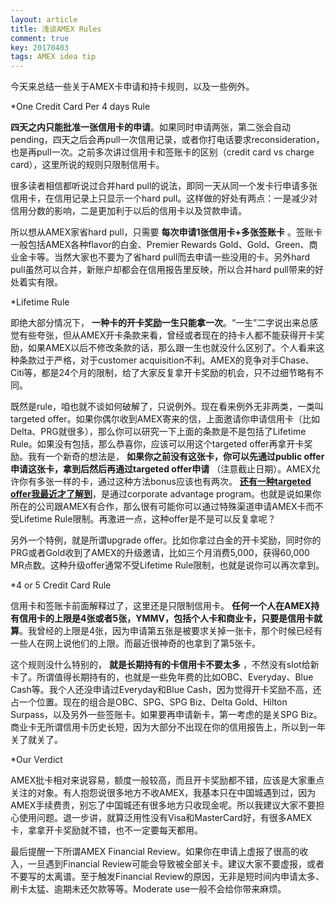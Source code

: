 ```yaml
---
layout: article
title: 浅谈AMEX Rules
comment: true
key: 20170403
tags: AMEX idea tip
---
```


今天来总结一些关于AMEX卡申请和持卡规则，以及一些例外。


*One Credit Card Per 4 days Rule

**四天之内只能批准一张信用卡的申请**。如果同时申请两张，第二张会自动pending，四天之后会再pull一次信用记录，或者你打电话要求reconsideration，也是再pull一次。之前多次讲过信用卡和签账卡的区别（credit card vs charge card），这里所说的规则只限制信用卡。

很多读者相信都听说过合并hard pull的说法，即同一天从同一个发卡行申请多张信用卡，在信用记录上只显示一个hard pull。这样做的好处有两点：一是减少对信用分数的影响，二是更加利于以后的信用卡以及贷款申请。

所以想从AMEX家省hard pull，只需要
**每次申请1张信用卡+多张签账卡**
。签账卡一般包括AMEX各种flavor的白金、Premier Rewards Gold、Gold、Green、商业金卡等。当然大家也不要为了省hard pull而去申请一些没用的卡。另外hard pull虽然可以合并，新账户却都会在信用报告里反映，所以合并hard pull带来的好处着实有限。


*Lifetime Rule

即绝大部分情况下，
**一种卡的开卡奖励一生只能拿一次**。“一生”二字说出来总感觉有些夸张，但从AMEX开卡条款来看，曾经或者现在的持卡人都不能获得开卡奖励，如果AMEX以后不修改条款的话，那么跟一生也就没什么区别了。个人看来这种条款过于严格，对于customer acquisition不利。AMEX的竞争对手Chase、Citi等，都是24个月的限制，给了大家反复拿开卡奖励的机会，只不过细节略有不同。

既然是rule，咱也就不谈如何破解了，只说例外。现在看来例外无非两类，一类叫targeted offer。如果你偶尔收到AMEX寄来的信，上面邀请你申请信用卡（比如Delta、PRG就很多），那么你可以研究一下上面的条款是不是包括了Lifetime Rule。如果没有包括，那么恭喜你，应该可以用这个targeted offer再拿开卡奖励。我有一个新奇的想法是，
**如果你之前没有这张卡，你可以先通过public offer申请这张卡，拿到后然后再通过targeted offer申请**
（注意截止日期）。AMEX允许你有多张一样的卡，通过这种方法bonus应该也有两次。
**[还有一种targeted offer我最近才了解到](http://www.doctorofcredit.com/american-express-extends-corporate-advantage-program-no-lifetime-rule-personal-cards/)**，是通过corporate advantage program。也就是说如果你所在的公司跟AMEX有合作，那么很有可能你可以通过特殊渠道申请AMEX卡而不受Lifetime Rule限制。再激进一点，这种offer是不是可以反复拿呢？

另外一个特例，就是所谓upgrade offer。比如你拿过白金的开卡奖励，同时你的PRG或者Gold收到了AMEX的升级邀请，比如三个月消费5,000，获得60,000 MR点数。这种升级offer通常不受Lifetime Rule限制，也就是说你可以再次拿到。


*4 or 5 Credit Card Rule

信用卡和签账卡前面解释过了，这里还是只限制信用卡。
**任何一个人在AMEX持有信用卡的上限是4张或者5张，YMMV，包括个人卡和商业卡，只要是信用卡就算**。我曾经的上限是4张，因为申请第五张是被要求关掉一张卡，那个时候已经有一些人在网上说他们的上限。而最近很神奇的也拿到了第5张卡。

这个规则没什么特别的，
**就是长期持有的卡信用卡不要太多**
，不然没有slot给新卡了。所谓值得长期持有的，也就是一些免年费的比如OBC、Everyday、Blue Cash等。我个人还没申请过Everyday和Blue Cash，因为觉得开卡奖励不高，还占一个位置。现在的组合是OBC、SPG、SPG Biz、Delta Gold、Hilton Surpass，以及另外一些签账卡。如果要再申请新卡，第一考虑的是关SPG Biz。商业卡无所谓信用卡历史长短，因为大部分不出现在你的信用报告上，所以到一年关了就关了。


*Our Verdict

AMEX批卡相对来说容易，额度一般较高，而且开卡奖励都不错，应该是大家重点关注的对象。有人抱怨说很多地方不收AMEX，我基本只在中国城遇到过，因为AMEX手续费贵，别忘了中国城还有很多地方只收现金呢。所以我建议大家不要担心使用问题。退一步讲，就算泛用性没有Visa和MasterCard好，有很多AMEX卡，拿拿开卡奖励就不错，也不一定要每天都用。

最后提醒一下所谓AMEX Financial Review。如果你在申请上虚报了很高的收入，一旦遇到Financial Review可能会导致被全部关卡。建议大家不要虚报，或者不要写的太离谱。至于触发Financial Review的原因，无非是短时间内申请太多、刷卡太猛、逾期未还欠款等等。Moderate use一般不会给你带来麻烦。
